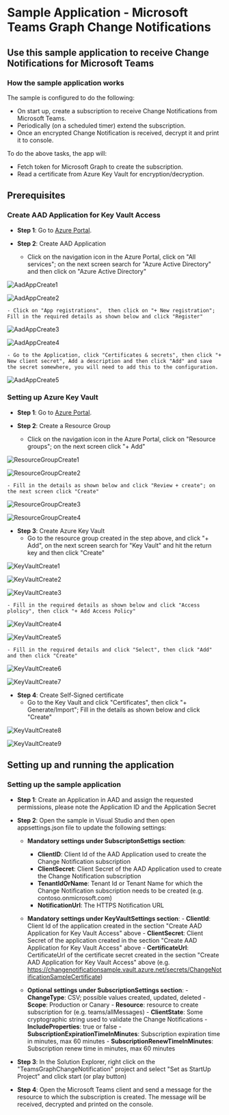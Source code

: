 # Sample Application - Microsoft Teams Graph Change Notifications

## Use this sample application to receive Change Notifications for Microsoft Teams

### How the sample application works

The sample is configured to do the following:
- On start up, create a subscription to receive Change Notifications from Microsoft Teams.
- Periodically (on a scheduled timer) extend the subscription.
- Once an encrypted Change Notification is received, decrypt it and print it to console.

To do the above tasks, the app will:
- Fetch token for Microsoft Graph to create the subscription.
- Read a certificate from Azure Key Vault for encryption/decryption.

## Prerequisites

### Create AAD Application for Key Vault Access

- **Step 1**: Go to [Azure Portal](https://portal.azure.com/).

- **Step 2**: Create AAD Application
    - Click on the navigation icon in the Azure Portal, click on "All services"; on the next screen search for "Azure Active Directory" and then click on "Azure Active Directory"

![AadAppCreate1](ad1.png)

![AadAppCreate2](ad2.png)

    - Click on "App registrations",  then click on "+ New registration"; Fill in the required details as shown below and click "Register"

![AadAppCreate3](ad3.png)

![AadAppCreate4](ad4.png)

    - Go to the Application, click "Certificates & secrets", then click "+ New client secret", Add a description and then click "Add" and save the secret somewhere, you will need to add this to the configuration.

![AadAppCreate5](ad5.png)

### Setting up Azure Key Vault

- **Step 1**: Go to [Azure Portal](https://portal.azure.com/).

- **Step 2**: Create a Resource Group
    - Click on the navigation icon in the Azure Portal, click on "Resource groups"; on the next screen click "+ Add"

![ResourceGroupCreate1](rg1.png)

![ResourceGroupCreate2](rg2.png)

    - Fill in the details as shown below and click "Review + create"; on the next screen click "Create"

![ResourceGroupCreate3](rg3.png)

![ResourceGroupCreate4](rg4.png)

- **Step 3**: Create Azure Key Vault
    - Go to the resource group created in the step above, and click "+ Add", on the next screen search for "Key Vault" and hit the return key and then click "Create"

![KeyVaultCreate1](kv1.png)

![KeyVaultCreate2](kv2.png)

![KeyVaultCreate3](kv3.png)


    - Fill in the required details as shown below and click "Access plolicy", then click "+ Add Access Policy"
![KeyVaultCreate4](kv4.png)

![KeyVaultCreate5](kv5.png)


    - Fill in the required details and click "Select", then click "Add" and then click "Create"

![KeyVaultCreate6](kv6.png)

![KeyVaultCreate7](kv7.png)


- **Step 4**: Create Self-Signed certificate
    - Go to the Key Vault and click "Certificates", then click "+ Generate/Import"; Fill in the details as shown below and click "Create"

![KeyVaultCreate8](kv8.png)

![KeyVaultCreate9](kv9.png)


## Setting up and running the application

### Setting up the sample application

- **Step 1**: Create an Application in AAD and assign the requested permissions, please note the Application ID and the Application Secret

- **Step 2**: Open the sample in Visual Studio and then open appsettings.json file to update the following settings:
    - **Mandatory settings under SubscriptonSettigs section**:
        - **ClientID**: Client Id of the AAD Application used to create the Change Notification subscription
        - **ClientSecret**: Client Secret of the AAD Application used to create the Change Notification subscription
        - **TenantIdOrName**: Tenant Id or Tenant Name for which the Change Notification subscription needs to be created (e.g. contoso.onmicrosoft.com)
        - **NotificationUrl**: The HTTPS Notification URL

  - **Mandatory settings under KeyVaultSettings section**:
        - **ClientId**: Client Id of the application created in the section "Create AAD Application for Key Vault Access" above
        - **ClientSecret**: Client Secret of the application created in the section "Create AAD Application for Key Vault Access" above
        - **CertificateUrl**: CertificateUrl of the certificate secret created in the section "Create AAD Application for Key Vault Access" above (e.g. https://changenotificationsample.vault.azure.net/secrets/ChangeNotificationSampleCertificate)

  - **Optional settings under SubscriptionSettings section**:
        - **ChangeType**: CSV; possible values created, updated, deleted
        - **Scope**: Production or Canary
        - **Resource**: resource to create subscription for (e.g. teams/allMessages)
        - **ClientState**: Some cryptographic string used to validate the Change Notifications
        - **IncludeProperties**: true or false
        - **SubscriptionExpirationTimeInMinutes**: Subscription expiration time in minutes, max 60 minutes 
        - **SubscriptionRenewTimeInMinutes**: Subscription renew time in minutes, max 60 minutes

- **Step 3**: In the Solution Explorer, right click on the "TeamsGraphChangeNotification" project and select "Set as StartUp Project" and click start (or play button)

- **Step 4**: Open the Microsoft Teams client and send a message for the resource to which the subscription is created. The message will be received, decrypted and printed on the console.
